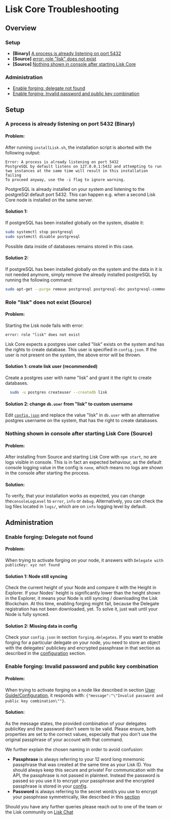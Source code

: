 # Lisk Core Troubleshooting
 
## Overview

### Setup
- **[Binary]** [A process is already listening on port 5432](#a-process-is-already-listening-on-port-5432-binary)
- **[Source]** [error: role "lisk" does not exist](#role-lisk-does-not-exist-source)
- **[Source]** [Nothing shown in console after starting Lisk Core](#nothing-shown-in-console-after-starting-lisk-core-source)

### Administration
- [Enable forging: delegate not found](#enable-forging-delegate-not-found)
- [Enable forging: Invalid password and public key combination](#enable-forging-invalid-password-and-public-key-combination)

## Setup

### A process is already listening on port 5432 (Binary)

#### Problem:
After running `installLisk.sh`, the installation script is aborted with the following output:
```
Error: A process is already listening on port 5432
PostgreSQL by default listens on 127.0.0.1:5432 and attempting to run two instances at the same time will result in this installation failing
To proceed anyway, use the -i flag to ignore warning.
```
PostgreSQL is already installed on your system and listening to the postgreSQl default port 5432.
This can happen e.g. when a second Lisk Core node is installed on the same server.

#### Solution 1:
If postgreSQL has been installed globally on the system, disable it:
```bash
sudo systemctl stop postgresql
sudo systemctl disable postgresql
```
Possible data inside of databases remains stored in this case.

#### Solution 2:
If postgreSQL has been installed globally on the system and the data in it is not needed anymore, simply remove the already installed postgreSQL by running the following command:
```bash
sudo apt-get --purge remove postgresql postgresql-doc postgresql-common
```

### Role "lisk" does not exist (Source)

#### Problem:
Starting the Lisk node fails with error: 
```
error: role "lisk" does not exist
```
Lisk Core expects a postgres user called "lisk" exists on the system and has the rights to create database.
This user is specified in `config.json`.
If the user is not present on the system, the above error will be thrown.

#### Solution 1: create lisk user (recommended)
Create a postgres user with name "lisk" and grant it the right to create databases.
```bash
  sudo -u postgres createuser --createdb lisk
```

#### Solution 2: change `db.user` from "lisk" to custom username

Edit [`config.json`](../user-guide/configuration/configuration.md) and replace the value "lisk" in `db.user` with an alternative postgres username on the system, that has the right to create databases.

### Nothing shown in console after starting Lisk Core (Source)

#### Problem: 
After installing from Source and starting Lisk Core with `npm start`, no are logs visible in console.
This is in fact an expected behaviour, as the default console logging value in the config is `none`, which means no logs are shown in the console after starting the process.

#### Solution: 
To verify, that your installation works as expected, you can change the`consoleLogLevel` to `error`, `info` or `debug`.
Alternatively, you can check the log files located in `logs/`, which are on `info` logging level by default.

## Administration

### Enable forging: Delegate not found
#### Problem:
When trying to activate forging on your node, it answers with `Delegate with publicKey: xyz not found`
#### Solution 1: Node still syncing
Check the current height of your Node and compare it with the Height in Explorer.
If your Nodes' height is significantly lower than the height shown in the Explorer, it means your Node is still syncing / downloading the Lisk Blockchain. At this time, enabling forging might fail, because the Delegate registration has not been downloaded, yet.
To solve it, just wait until your Node is fully synced.
#### Solution 2: Missing data in config
Check your `config.json` in section `forging.delegates`.
If you want to enable forging for a particular delegate on your node, you need to store an object with the delegates' publickey and encrypted passphrase in that section as described in the [configuration](../user-guide/configuration/configuration.md#forging) section.

### Enable forging: Invalid password and public key combination
#### Problem:
When trying to activate forging on a node like described in section [User Guide/Configuration](../user-guide/configuration/configuration.md#enable-disable-forging), it responds with: `{"message":"\"Invalid password and public key combination\""}`.
#### Solution:
As the message states, the provided combination of your delegates publicKey and the password don't seem to be valid. Please ensure, both properties are set to the correct values, especially that you don't use the original passphrase of your account with that command.

We further explain the chosen naming in order to avoid confusion:
- **Passphrase** is always referring to your 12 word long mnemonic passphrase that was created at the same time as your Lisk ID. You should always keep this secure and private! For communication with the API, the passphrase is not passed in plaintext. Instead the password is passed so you use it to encrypt your passphrase and the encrypted passphrase is stored in your [config](../user-guide/configuration/configuration.md).
- **Password** is always referring to the secret word/s you use to encrypt your passphrase symmetrically, like described in this [section](../user-guide/configuration/configuration.md#forging)

Should you have any further queries please reach out to one of the team or the Lisk community on [Lisk Chat](https://lisk.chat/home)
